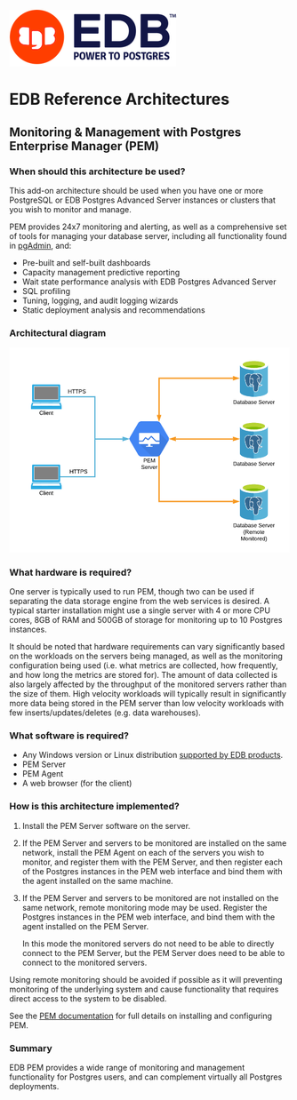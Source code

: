 ![EDB Logo](../images/logo.png "EDB Logo")

# EDB Reference Architectures

## Monitoring & Management with Postgres Enterprise Manager (PEM)

### When should this architecture be used?

This add-on architecture should be used when you have one or more PostgreSQL or
EDB Postgres Advanced Server instances or clusters that you wish to monitor and
manage.

PEM provides 24x7 monitoring and alerting, as well as a comprehensive set of
tools for managing your database server, including all functionality found in
[pgAdmin](https://www.pgadmin.org/), and:

* Pre-built and self-built dashboards
* Capacity management predictive reporting
* Wait state performance analysis with EDB Postgres Advanced Server
* SQL profiling
* Tuning, logging, and audit logging wizards
* Static deployment analysis and recommendations

### Architectural diagram

![Architecture Diagram](images/architecture.png "Architecture Diagram")

### What hardware is required?

One server is typically used to run PEM, though two can be used if separating 
the data storage engine from the web services is desired. A typical starter
installation might use a single server with 4 or more CPU cores, 8GB of RAM and 
500GB of storage for monitoring up to 10 Postgres instances.

It should be noted that hardware requirements can vary significantly based on
the workloads on the servers being managed, as well as the monitoring 
configuration being used (i.e. what metrics are collected, how frequently, and
how long the metrics are stored for). The amount of data collected is also
largely affected by the throughput of the monitored servers rather than the size 
of them. High velocity workloads will typically result in significantly more 
data being stored in the PEM server than low velocity workloads with few 
inserts/updates/deletes (e.g. data warehouses).

### What software is required?

* Any Windows version or Linux distribution 
[supported by EDB products](https://www.enterprisedb.com/product-compatibility).
* PEM Server
* PEM Agent
* A web browser (for the client)

### How is this architecture implemented?

1. Install the PEM Server software on the server.

2. If the PEM Server and servers to be monitored are installed on the same
network, install the PEM Agent on each of the servers you wish to monitor, and
register them with the PEM Server, and then register each of the Postgres 
instances in the PEM web interface and bind them with the agent installed on the
same machine.

3. If the PEM Server and servers to be monitored are not installed on the same
network, remote monitoring mode may be used. Register the Postgres instances 
in the PEM web interface, and bind them with the agent installed on the PEM 
Server.

    In this mode the monitored servers do not need to be able to directly 
connect to the PEM Server, but the PEM Server does need to be able to connect 
to the monitored servers.

Using remote monitoring should be avoided if possible as it will preventing 
monitoring of the underlying system and cause functionality that requires direct 
access to the system to be disabled.

See the [PEM documentation](https://www.enterprisedb.com/edb-docs/p/edb-postgres-enterprise-manager) for full details on installing and configuring 
PEM.

### Summary

EDB PEM provides a wide range of monitoring and management functionality for
Postgres users, and can complement virtually all Postgres deployments.